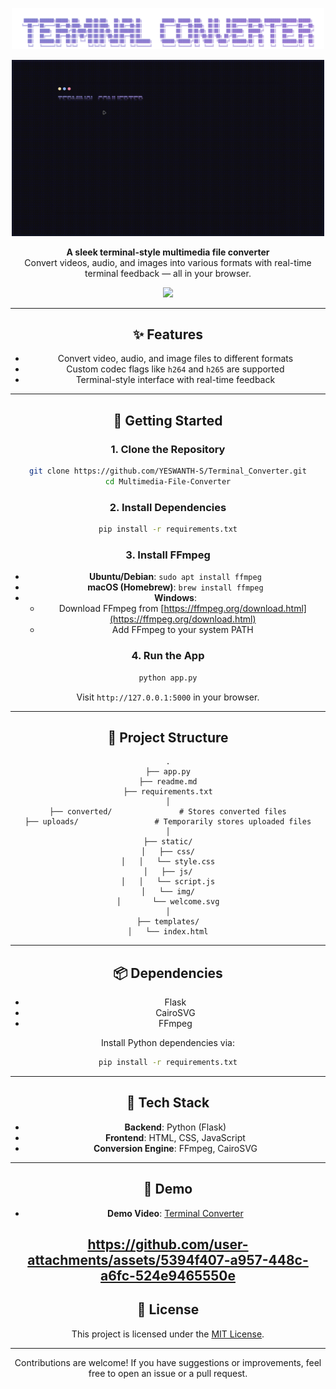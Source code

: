 <div style="text-align: center;">
  <p align="center">
    <img src="static/img/welcome.png" alt="Terminal Converter Logo" width="500"/>
  </p>

<div style="text-align: center;">
  <p align="center">
    <img src="assets/terminal.gif" alt="Terminal Converter Logo" width="500"/>
  </p>
  <p align="center">
    <strong>A sleek terminal-style multimedia file converter</strong><br>
    Convert videos, audio, and images into various formats with real-time terminal feedback — all in your browser.
  </p>

  <p align="center">
    <a href="https://terminal-converter.onrender.com/" target="_blank">
      <img src="https://img.shields.io/badge/Visit%20Website-Terminal%20Converter-b4befe?style=for-the-badge">
    </a>
  </p>
</div>

---

## ✨ Features

- Convert video, audio, and image files to different formats  
- Custom codec flags like `h264` and `h265` are supported  
- Terminal-style interface with real-time feedback  

---

## 🚀 Getting Started

### 1. Clone the Repository

```bash
git clone https://github.com/YESWANTH-S/Terminal_Converter.git
cd Multimedia-File-Converter
```

### 2. Install Dependencies

```bash
pip install -r requirements.txt
```

### 3. Install FFmpeg

- **Ubuntu/Debian**: `sudo apt install ffmpeg`
- **macOS (Homebrew)**: `brew install ffmpeg`
- **Windows**:
  - Download FFmpeg from [https://ffmpeg.org/download.html](https://ffmpeg.org/download.html)
  - Add FFmpeg to your system PATH

### 4. Run the App

```bash
python app.py
```

Visit `http://127.0.0.1:5000` in your browser.

---

## 📁 Project Structure

```
.
├── app.py
├── readme.md
├── requirements.txt
│
├── converted/               # Stores converted files
├── uploads/                 # Temporarily stores uploaded files
│
├── static/
│   ├── css/
│   │   └── style.css
│   ├── js/
│   │   └── script.js
│   └── img/
│       └── welcome.svg
│
├── templates/
│   └── index.html
```

---

## 📦 Dependencies

- Flask  
- CairoSVG  
- FFmpeg

Install Python dependencies via:

```bash
pip install -r requirements.txt
```

---

## 🧰 Tech Stack

- **Backend**: Python (Flask)
- **Frontend**: HTML, CSS, JavaScript
- **Conversion Engine**: FFmpeg, CairoSVG

---

## 🔗 Demo

- **Demo Video**: [Terminal Converter](assets/demo.mp4)

https://github.com/user-attachments/assets/5394f407-a957-448c-a6fc-524e9465550e
---

## 🪪 License

This project is licensed under the [MIT License](LICENSE).

---

Contributions are welcome! If you have suggestions or improvements, feel free to open an issue or a pull request.
